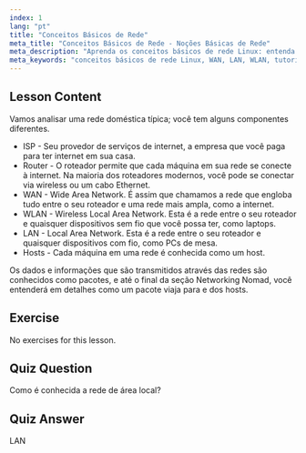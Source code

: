 ```yaml
---
index: 1
lang: "pt"
title: "Conceitos Básicos de Rede"
meta_title: "Conceitos Básicos de Rede - Noções Básicas de Rede"
meta_description: "Aprenda os conceitos básicos de rede Linux: entenda WAN, LAN, WLAN, roteadores e hosts. Comece sua jornada de rede com este guia para iniciantes!"
meta_keywords: "conceitos básicos de rede Linux, WAN, LAN, WLAN, tutorial de rede, Linux para iniciantes, guia de rede, conceitos de Linux"
---
```


## Lesson Content

Vamos analisar uma rede doméstica típica; você tem alguns componentes diferentes.

- ISP - Seu provedor de serviços de internet, a empresa que você paga para ter internet em sua casa.
- Router - O roteador permite que cada máquina em sua rede se conecte à internet. Na maioria dos roteadores modernos, você pode se conectar via wireless ou um cabo Ethernet.
- WAN - Wide Area Network. É assim que chamamos a rede que engloba tudo entre o seu roteador e uma rede mais ampla, como a internet.
- WLAN - Wireless Local Area Network. Esta é a rede entre o seu roteador e quaisquer dispositivos sem fio que você possa ter, como laptops.
- LAN - Local Area Network. Esta é a rede entre o seu roteador e quaisquer dispositivos com fio, como PCs de mesa.
- Hosts - Cada máquina em uma rede é conhecida como um host.

Os dados e informações que são transmitidos através das redes são conhecidos como pacotes, e até o final da seção Networking Nomad, você entenderá em detalhes como um pacote viaja para e dos hosts.

## Exercise

No exercises for this lesson.

## Quiz Question

Como é conhecida a rede de área local?

## Quiz Answer

LAN
